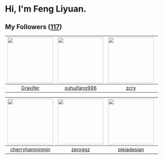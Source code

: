# Hi, I'm Feng Liyuan.

## My Followers ([117](https://github.com/SunRunAway?tab=followers))

| <img src="https://avatars.githubusercontent.com/u/44160838?v=4" width="150" height="150" /> | <img src="https://avatars.githubusercontent.com/u/50138288?v=4" width="150" height="150" /> | <img src="https://avatars.githubusercontent.com/u/119645983?v=4" width="150" height="150" /> | <img src="https://avatars.githubusercontent.com/u/120910584?v=4" width="150" height="150" /> |
| :-----------------------------------------------------------------------------------------: | :-----------------------------------------------------------------------------------------: | :------------------------------------------------------------------------------------------: | :------------------------------------------------------------------------------------------: |
|                           [Gravifer](https://github.com/Gravifer)                           |                       [xuhuifang996](https://github.com/xuhuifang996)                       |                                [zcrv](https://github.com/zcrv)                               |                         [kraziLadi51](https://github.com/kraziLadi51)                        |

| <img src="https://avatars.githubusercontent.com/u/83270523?v=4" width="150" height="150" /> | <img src="https://avatars.githubusercontent.com/u/55519398?v=4" width="150" height="150" /> | <img src="https://avatars.githubusercontent.com/u/46620760?v=4" width="150" height="150" /> | <img src="https://avatars.githubusercontent.com/u/55898975?v=4" width="150" height="150" /> |
| :-----------------------------------------------------------------------------------------: | :-----------------------------------------------------------------------------------------: | :-----------------------------------------------------------------------------------------: | :-----------------------------------------------------------------------------------------: |
|                    [cherryhanminmin](https://github.com/cherryhanminmin)                    |                            [zeroggz](https://github.com/zeroggz)                            |                        [pleiadesian](https://github.com/pleiadesian)                        |                             [mitghi](https://github.com/mitghi)                             |